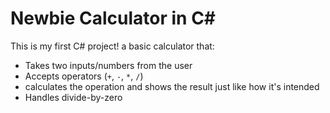 # Newbie Calculator in C#

This is my first C# project! a basic calculator that:

- Takes two inputs/numbers from the user
- Accepts operators (`+`, `-`, `*`, `/`)
- calculates the operation and shows the result just like how it's intended 
- Handles divide-by-zero
